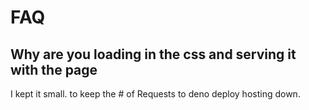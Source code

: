

# FAQ

## Why are you loading in the css and serving it with the page
I kept it small. to keep the # of Requests to deno deploy hosting down. 